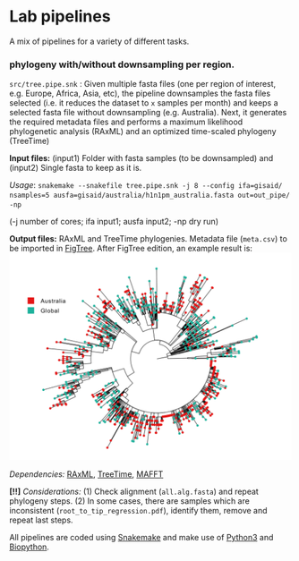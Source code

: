 # Lab pipelines
A mix of pipelines for a variety of different tasks.

### phylogeny with/without downsampling per region.
`src/tree.pipe.snk` : Given multiple fasta files (one per region of interest, e.g. Europe, Africa, Asia, etc), the pipeline downsamples the fasta files selected (i.e. it reduces the dataset to `x` samples per month) and keeps a selected fasta file without downsampling (e.g. Australia). Next, it generates the required metadata files and performs a maximum likelihood phylogenetic analysis (RAxML) and an optimized time-scaled phylogeny (TreeTime)

**Input files:** (input1) Folder with fasta samples (to be downsampled) and (input2) Single fasta to keep as it is. 

_Usage_:
`snakemake --snakefile tree.pipe.snk -j 8 --config ifa=gisaid/ nsamples=5 ausfa=gisaid/australia/h1n1pm_australia.fasta out=out_pipe/ -np`

(-j number of cores; ifa input1; ausfa input2; -np dry run)

**Output files:** RAxML and TreeTime phylogenies. Metadata file (`meta.csv`) to be imported in [FigTree](http://tree.bio.ed.ac.uk/software/figtree/). After FigTree edition, an example result is:
![](img/tree.pipe.png)

_Dependencies:_ [RAxML](https://cme.h-its.org/exelixis/web/software/raxml/index.html), [TreeTime](https://github.com/neherlab/treetime), [MAFFT](https://mafft.cbrc.jp/alignment/software/) 

**[!!]** _Considerations:_ (1) Check alignment (`all.alg.fasta`) and repeat phylogeny steps. (2) In some cases, there are samples which are inconsistent (`root_to_tip_regression.pdf`), identify them, remove and repeat last steps.

All pipelines are coded using [Snakemake](https://snakemake.readthedocs.io/en/stable/) and make use of [Python3](https://www.python.org/) and [Biopython](https://biopython.org/).